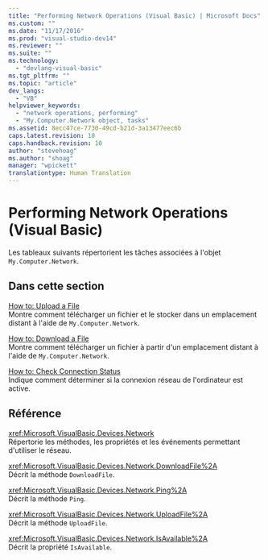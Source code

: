 ```yaml
---
title: "Performing Network Operations (Visual Basic) | Microsoft Docs"
ms.custom: ""
ms.date: "11/17/2016"
ms.prod: "visual-studio-dev14"
ms.reviewer: ""
ms.suite: ""
ms.technology: 
  - "devlang-visual-basic"
ms.tgt_pltfrm: ""
ms.topic: "article"
dev_langs: 
  - "VB"
helpviewer_keywords: 
  - "network operations, performing"
  - "My.Computer.Network object, tasks"
ms.assetid: 8ecc47ce-7730-49cd-b21d-3a13477eec6b
caps.latest.revision: 10
caps.handback.revision: 10
author: "stevehoag"
ms.author: "shoag"
manager: "wpickett"
translationtype: Human Translation
---
```

# Performing Network Operations (Visual Basic)
Les tableaux suivants répertorient les tâches associées à l'objet `My.Computer.Network`.  
  
## Dans cette section  
 [How to: Upload a File](../../../../visual-basic/developing-apps/programming/computer-resources/how-to-upload-a-file.md)  
 Montre comment télécharger un fichier et le stocker dans un emplacement distant à l'aide de `My.Computer.Network`.  
  
 [How to: Download a File](../../../../visual-basic/developing-apps/programming/computer-resources/how-to-download-a-file.md)  
 Montre comment télécharger un fichier à partir d'un emplacement distant à l'aide de `My.Computer.Network`.  
  
 [How to: Check Connection Status](../../../../visual-basic/developing-apps/programming/computer-resources/how-to-check-connection-status.md)  
 Indique comment déterminer si la connexion réseau de l'ordinateur est active.  
  
## Référence  
 <xref:Microsoft.VisualBasic.Devices.Network>  
 Répertorie les méthodes, les propriétés et les événements permettant d'utiliser le réseau.  
  
 <xref:Microsoft.VisualBasic.Devices.Network.DownloadFile%2A>  
 Décrit la méthode `DownloadFile`.  
  
 <xref:Microsoft.VisualBasic.Devices.Network.Ping%2A>  
 Décrit la méthode `Ping`.  
  
 <xref:Microsoft.VisualBasic.Devices.Network.UploadFile%2A>  
 Décrit la méthode `UploadFile`.  
  
 <xref:Microsoft.VisualBasic.Devices.Network.IsAvailable%2A>  
 Décrit la propriété `IsAvailable`.